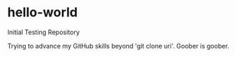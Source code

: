 # hello-world
Initial Testing Repository

Trying to advance my GitHub skills beyond 'git clone uri'. Goober is goober.

